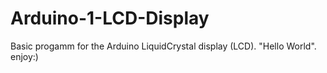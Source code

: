 # Arduino-1-LCD-Display
Basic progamm for the Arduino LiquidCrystal display (LCD). "Hello World". enjoy:)
